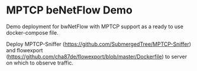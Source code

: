 # MPTCP beNetFlow Demo

Demo deployment for bwNetFlow with MPTCP support as a ready to use docker-compose file.

Deploy MPTCP-Sniffer (https://github.com/SubmergedTree/MPTCP-Sniffer)
and flowexport (https://github.com/cha87de/flowexport/blob/master/Dockerfile)
to server on which to observe traffic.
